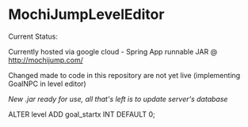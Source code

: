 # MochiJumpLevelEditor

Current Status:

Currently hosted via google cloud - Spring App runnable JAR @ http://mochijump.com/

Changed made to code in this repository are not yet live (implementing GoalNPC in level editor)

*New .jar ready for use, all that's left is to update server's database*

ALTER level ADD goal_startx INT DEFAULT 0;
